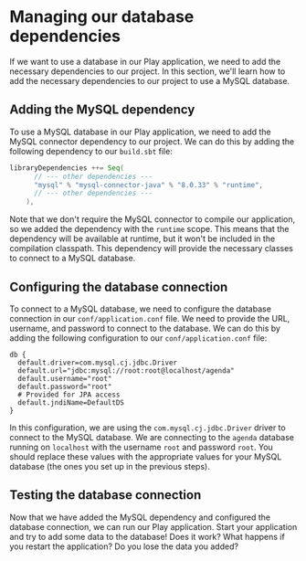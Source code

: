 # Managing our database dependencies

If we want to use a database in our Play application, we need to add the necessary dependencies to our project. In this section, we'll learn how to add the necessary dependencies to our project to use a MySQL database.

## Adding the MySQL dependency

To use a MySQL database in our Play application, we need to add the MySQL connector dependency to our project. We can do this by adding the following dependency to our `build.sbt` file:

```scala
libraryDependencies ++= Seq(
      // --- other dependencies ---
      "mysql" % "mysql-connector-java" % "8.0.33" % "runtime",
      // --- other dependencies ---
    ),
```

Note that we don't require the MySQL connector to compile our application, so we added the dependency with the `runtime` scope. This means that the dependency will be available at runtime, but it won't be included in the compilation classpath. This dependency will provide the necessary classes to connect to a MySQL database.

## Configuring the database connection

To connect to a MySQL database, we need to configure the database connection in our `conf/application.conf` file. We need to provide the URL, username, and password to connect to the database. We can do this by adding the following configuration to our `conf/application.conf` file:

```hocon
db {
  default.driver=com.mysql.cj.jdbc.Driver
  default.url="jdbc:mysql://root:root@localhost/agenda"
  default.username="root"
  default.password="root"
  # Provided for JPA access
  default.jndiName=DefaultDS
}
```

In this configuration, we are using the `com.mysql.cj.jdbc.Driver` driver to connect to the MySQL database. We are connecting to the `agenda` database running on `localhost` with the username `root` and password `root`. You should replace these values with the appropriate values for your MySQL database (the ones you set up in the previous steps).

## Testing the database connection

Now that we have added the MySQL dependency and configured the database connection, we can run our Play application. Start your application and try to add some data to the database! Does it work? What happens if you restart the application? Do you lose the data you added?